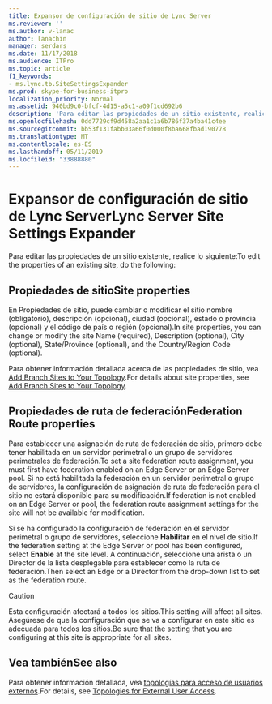 ```yaml
---
title: Expansor de configuración de sitio de Lync Server
ms.reviewer: ''
ms.author: v-lanac
author: lanachin
manager: serdars
ms.date: 11/17/2018
ms.audience: ITPro
ms.topic: article
f1_keywords:
- ms.lync.tb.SiteSettingsExpander
ms.prod: skype-for-business-itpro
localization_priority: Normal
ms.assetid: 940bd9c0-bfcf-4d15-a5c1-a09f1cd692b6
description: 'Para editar las propiedades de un sitio existente, realice lo siguiente:'
ms.openlocfilehash: 0dd7729cf9d458a2aa1c1a6b786f37a4ba41c4ee
ms.sourcegitcommit: bb53f131fabb03a66f0d000f8ba668fbad190778
ms.translationtype: MT
ms.contentlocale: es-ES
ms.lasthandoff: 05/11/2019
ms.locfileid: "33888880"
---
```

# <a name="lync-server-site-settings-expander"></a><span data-ttu-id="adb0c-103">Expansor de configuración de sitio de Lync Server</span><span class="sxs-lookup"><span data-stu-id="adb0c-103">Lync Server Site Settings Expander</span></span>

<span data-ttu-id="adb0c-104">Para editar las propiedades de un sitio existente, realice lo siguiente:</span><span class="sxs-lookup"><span data-stu-id="adb0c-104">To edit the properties of an existing site, do the following:</span></span>



## <a name="site-properties"></a><span data-ttu-id="adb0c-105">Propiedades de sitio</span><span class="sxs-lookup"><span data-stu-id="adb0c-105">Site properties</span></span>

<span data-ttu-id="adb0c-106">En Propiedades de sitio, puede cambiar o modificar el sitio nombre (obligatorio), descripción (opcional), ciudad (opcional), estado o provincia (opcional) y el código de país o región (opcional).</span><span class="sxs-lookup"><span data-stu-id="adb0c-106">In site properties, you can change or modify the site Name (required), Description (optional), City (optional), State/Province (optional), and the Country/Region Code (optional).</span></span>

<span data-ttu-id="adb0c-107">Para obtener información detallada acerca de las propiedades de sitio, vea [Add Branch Sites to Your Topology](https://technet.microsoft.com/library/b9c35fb0-0081-4aeb-8f95-ac2fcc6c3335.aspx).</span><span class="sxs-lookup"><span data-stu-id="adb0c-107">For details about site properties, see [Add Branch Sites to Your Topology](https://technet.microsoft.com/library/b9c35fb0-0081-4aeb-8f95-ac2fcc6c3335.aspx).</span></span>

## <a name="federation-route-properties"></a><span data-ttu-id="adb0c-108">Propiedades de ruta de federación</span><span class="sxs-lookup"><span data-stu-id="adb0c-108">Federation Route properties</span></span>

<span data-ttu-id="adb0c-109">Para establecer una asignación de ruta de federación de sitio, primero debe tener habilitada en un servidor perimetral o un grupo de servidores perimetrales de federación.</span><span class="sxs-lookup"><span data-stu-id="adb0c-109">To set a site federation route assignment, you must first have federation enabled on an Edge Server or an Edge Server pool.</span></span> <span data-ttu-id="adb0c-110">Si no está habilitada la federación en un servidor perimetral o grupo de servidores, la configuración de asignación de ruta de federación para el sitio no estará disponible para su modificación.</span><span class="sxs-lookup"><span data-stu-id="adb0c-110">If federation is not enabled on an Edge Server or pool, the federation route assignment settings for the site will not be available for modification.</span></span>

<span data-ttu-id="adb0c-111">Si se ha configurado la configuración de federación en el servidor perimetral o grupo de servidores, seleccione **Habilitar** en el nivel de sitio.</span><span class="sxs-lookup"><span data-stu-id="adb0c-111">If the federation setting at the Edge Server or pool has been configured, select **Enable** at the site level.</span></span> <span data-ttu-id="adb0c-112">A continuación, seleccione una arista o un Director de la lista desplegable para establecer como la ruta de federación.</span><span class="sxs-lookup"><span data-stu-id="adb0c-112">Then select an Edge or a Director from the drop-down list to set as the federation route.</span></span>

> [!CAUTION]
> <span data-ttu-id="adb0c-113">Esta configuración afectará a todos los sitios.</span><span class="sxs-lookup"><span data-stu-id="adb0c-113">This setting will affect all sites.</span></span> <span data-ttu-id="adb0c-114">Asegúrese de que la configuración que se va a configurar en este sitio es adecuada para todos los sitios.</span><span class="sxs-lookup"><span data-stu-id="adb0c-114">Be sure that the setting that you are configuring at this site is appropriate for all sites.</span></span>

## <a name="see-also"></a><span data-ttu-id="adb0c-115">Vea también</span><span class="sxs-lookup"><span data-stu-id="adb0c-115">See also</span></span>

<span data-ttu-id="adb0c-116">Para obtener información detallada, vea [topologías para acceso de usuarios externos](https://technet.microsoft.com/library/25697446-b045-4d12-9b1c-47f694b4f224.aspx).</span><span class="sxs-lookup"><span data-stu-id="adb0c-116">For details, see [Topologies for External User Access](https://technet.microsoft.com/library/25697446-b045-4d12-9b1c-47f694b4f224.aspx).</span></span>


